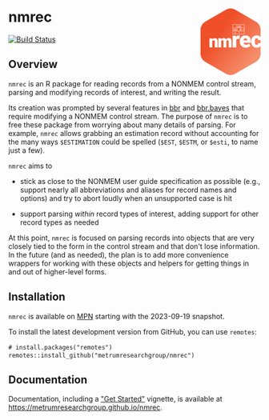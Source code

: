 

# nmrec <a href='https:/metrumresearchgroup.github.io/nmrec'><img src='man/figures/logo.png' align="right" /></a>

<!-- badges: start -->

[![Build Status](https://github-drone.metrumrg.com/api/badges/metrumresearchgroup/nmrec/status.svg)](https://github-drone.metrumrg.com/metrumresearchgroup/nmrec)
<!-- badges: end -->

## Overview

`nmrec` is an R package for reading records from a NONMEM control
stream, parsing and modifying records of interest, and writing the
result.

Its creation was prompted by several features in [bbr] and [bbr.bayes]
that require modifying a NONMEM control stream.  The purpose of
`nmrec` is to free these package from worrying about many details of
parsing.  For example, `nmrec` allows grabbing an estimation record
without accounting for the many ways `$ESTIMATION` could be spelled
(`$EST`, `$ESTM`, or `$esti`, to name just a few).

`nmrec` aims to

 * stick as close to the NONMEM user guide specification as possible
   (e.g., support nearly all abbreviations and aliases for record
   names and options) and try to abort loudly when an unsupported case
   is hit

 * support parsing _within_ record types of interest, adding support
   for other record types as needed

At this point, `nmrec` is focused on parsing records into objects that
are very closely tied to the form in the control stream and that don't
lose information.  In the future (and as needed), the plan is to add
more convenience wrappers for working with these objects and helpers
for getting things in and out of higher-level forms.


## Installation


`nmrec` is available on [MPN] starting with the 2023-09-19 snapshot.

To install the latest development version from GitHub, you can use
`remotes`:

```
# install.packages("remotes")
remotes::install_github("metrumresearchgroup/nmrec")
```

## Documentation

Documentation, including a ["Get Started"][gs] vignette, is available
at <https://metrumresearchgroup.github.io/nmrec>.


[bbr.bayes]: https://metrumresearchgroup.github.io/bbr.bayes
[bbr]: https://metrumresearchgroup.github.io/bbr
[MPN]: https://mpn.metworx.com
[gs]: https://metrumresearchgroup.github.io/nmrec/articles/nmrec
